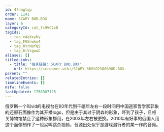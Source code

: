 ```yaml
---
id: 4fnngtqp
order: 1141
name: SCARY ВИD.BOX
layer: 6
categoryId: cat_fc9VC2z8
tagIds:
  - tag_eAgXxyKy
  - tag_F0Snwko4
  - tag_RYrNofQS
  - tag_6rVsgwwC
aliases: []
titledLinks:
  - title: "相关链接: SCARY ВИD.BOX"
    url: https://screamer.wiki/SCARY_%D0%92%D0%98D.BOX.
parent: ""
relatedEntries: []
timelineEvents: []
nsfw: false
lastUpdated: 1758087125
---
```


俄罗斯一个叫vid的电视台在90年代到千禧年左右一段时间用中国道家哲学家郭象的还原石面像作为其开播logo，但是由于其过于阴森的形象，吓到了孩子，且相关博物馆禁止了这种形象挪用，在2003年左右被更换。2010年有好事的俄国人用这个面像制作了一段尖叫跳杀视频，音源出处似乎是游戏潜行者的某一作的音频。